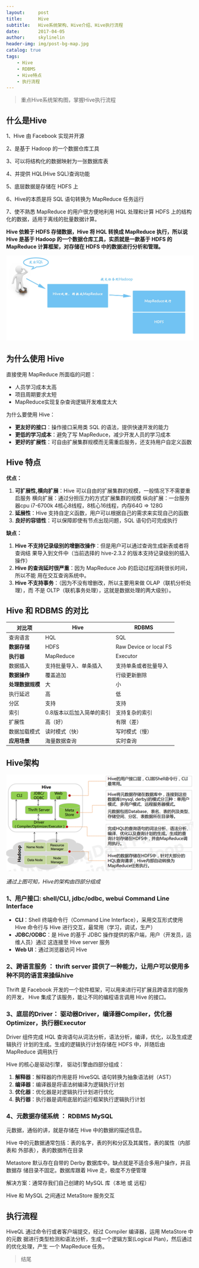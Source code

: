```yaml
---
layout:     post
title:      Hive
subtitle:   Hive系统架构、Hive介绍、Hive执行流程
date:       2017-04-05
author:     skylinelin
header-img: img/post-bg-map.jpg
catalog: true
tags:
    - Hive
    - RDBMS
    - Hive特点
    - 执行流程
---
```


> 重点Hive系统架构图，掌握Hive执行流程

## 什么是Hive

1、Hive 由 Facebook 实现并开源

2、是基于 Hadoop 的一个数据仓库工具

3、可以将结构化的数据映射为一张数据库表

4、并提供 HQL(Hive SQL)查询功能

5、底层数据是存储在 HDFS 上

6、Hive的本质是将 SQL 语句转换为 MapReduce 任务运行

7、使不熟悉 MapReduce 的用户很方便地利用 HQL 处理和计算 HDFS 上的结构化的数据，适用于离线的批量数据计算。

**Hive 依赖于 HDFS 存储数据，Hive 将 HQL 转换成 MapReduce 执行，所以说 Hive 是基于 Hadoop 的一个数据仓库工具，实质就是一款基于 HDFS 的 MapReduce 计算框架，对存储在 HDFS 中的数据进行分析和管理。**

![hiveyx](/resource_img/hiveyx.jpg)

## 为什么使用 Hive

直接使用 MapReduce 所面临的问题：

 - 人员学习成本太高
 - 项目周期要求太短
 - MapReduce实现复杂查询逻辑开发难度太大

为什么要使用 Hive：

 - **更友好的接口**：操作接口采用类 SQL 的语法，提供快速开发的能力
 - **更低的学习成本**：避免了写 MapReduce，减少开发人员的学习成本
 - **更好的扩展性**：可自由扩展集群规模而无需重启服务，还支持用户自定义函数

## Hive 特点

**优点：**

1. **可扩展性,横向扩展**：Hive 可以自由的扩展集群的规模，一般情况下不需要重启服务 横向扩展：通过分担压力的方式扩展集群的规模 纵向扩展：一台服务器cpu i7-6700k 4核心8线程，8核心16线程，内存64G => 128G
2. **延展性**：Hive 支持自定义函数，用户可以根据自己的需求来实现自己的函数
3. **良好的容错性**：可以保障即使有节点出现问题，SQL 语句仍可完成执行

**缺点：**

1. **Hive 不支持记录级别的增删改操作**：但是用户可以通过查询生成新表或者将查询结 果导入到文件中（当前选择的 hive-2.3.2 的版本支持记录级别的插入操作）
2. **Hive 的查询延时很严重**：因为 MapReduce Job 的启动过程消耗很长时间，所以不能 用在交互查询系统中。
3. **Hive 不支持事务**：（因为不没有增删改，所以主要用来做 OLAP（联机分析处理），而 不是 OLTP（联机事务处理），这就是数据处理的两大级别）。

## Hive 和 RDBMS 的对比


对比项 | Hive | RDBMS
---|--- |---
查询语言 | HQL | SQL
**数据存储**  | HDFS | Raw Device or local FS
**执行器** | MapReduce | Executor
数据插入 | 支持批量导入、单条插入 | 支持单条或者批量导入
**数据操作** | 覆盖追加 | 行级更新删除
**处理数据规模** | 大 | 小
执行延迟 | 高 | 低
分区 | 支持 | 支持
索引 | 0.8版本以后加入简单的索引 |支持复杂的索引
扩展性 | 高（好） | 有限（差）
数据加载模式 | 读时模式（快） | 写时模式（慢）
**应用场景** | 海量数据查询 | 实时查询



## Hive架构

![hivejg](/resource_img/hivejg.png)


*通过上图可知，Hive的架构由四部分组成*

### 1、用户接口: shell/CLI, jdbc/odbc, webui Command Line Interface

 - **CLI**：Shell 终端命令行（Command Line Interface），采用交互形式使用 Hive 命令行与 Hive 进行交互，最常用（学习，调试，生产）
 - **JDBC/ODBC**：是 Hive 的基于 JDBC 操作提供的客户端，用户（开发员，运维人员）通过 这连接至 Hive server 服务
  - **Web UI**：通过浏览器访问 Hive

### 2、跨语言服务 ： thrift server 提供了一种能力，让用户可以使用多种不同的语言来操纵hive

Thrift 是 Facebook 开发的一个软件框架，可以用来进行可扩展且跨语言的服务的开发， Hive 集成了该服务，能让不同的编程语言调用 Hive 的接口。

### 3、底层的Driver： 驱动器Driver，编译器Compiler，优化器Optimizer，执行器Executor

Driver 组件完成 HQL 查询语句从词法分析，语法分析，编译，优化，以及生成逻辑执行 计划的生成。生成的逻辑执行计划存储在 HDFS 中，并随后由 MapReduce 调用执行

Hive 的核心是驱动引擎， 驱动引擎由四部分组成：

1. **解释器**：解释器的作用是将 HiveSQL 语句转换为抽象语法树（AST）
2. **编译器**：编译器是将语法树编译为逻辑执行计划
3. **优化器**：优化器是对逻辑执行计划进行优化
4. **执行器**：执行器是调用底层的运行框架执行逻辑执行计划

### 4、元数据存储系统 ： RDBMS MySQL

元数据，通俗的讲，就是存储在 Hive 中的数据的描述信息。

Hive 中的元数据通常包括：表的名字，表的列和分区及其属性，表的属性（内部表和 外部表），表的数据所在目录

Metastore 默认存在自带的 Derby 数据库中。缺点就是不适合多用户操作，并且数据存 储目录不固定。数据库跟着 Hive 走，极度不方便管理

解决方案：通常存我们自己创建的 MySQL 库（本地 或 远程）

Hive 和 MySQL 之间通过 MetaStore 服务交互

## 执行流程

HiveQL 通过命令行或者客户端提交，经过 Compiler 编译器，运用 MetaStore 中的元数 据进行类型检测和语法分析，生成一个逻辑方案(Logical Plan)，然后通过的优化处理，产生 一个 MapReduce 任务。

> 结尾
